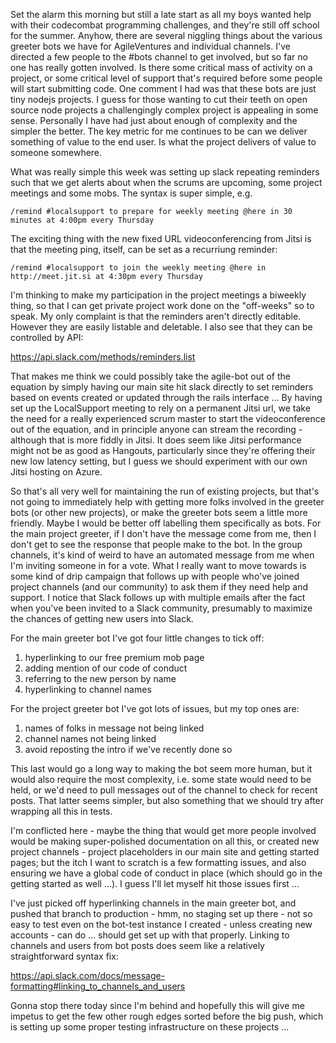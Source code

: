 Set the alarm this morning but still a late start as all my boys wanted help with their codecombat programming challenges, and they're still off school for the summer.  Anyhow, there are several niggling things about the various greeter bots we have for AgileVentures and individual channels.  I've directed a few people to the #bots channel to get involved, but so far no one has really gotten involved.  Is there some critical mass of activity on a project, or some critical level of support that's required before some people will start submitting code.  One comment I had was that these bots are just tiny nodejs projects.  I guess for those wanting to cut their teeth on open source node projects a challengingly complex project is appealing in some sense.  Personally I have had just about enough of complexity and the simpler the better.  The key metric for me continues to be can we deliver something of value to the end user.  Is what the project delivers of value to someone somewhere.

What was really simple this week was setting up slack repeating reminders such that we get alerts about when the scrums are upcoming, some project meetings and some mobs.  The syntax is super simple, e.g. 

```
/remind #localsupport to prepare for weekly meeting @here in 30 minutes at 4:00pm every Thursday 
```

The exciting thing with the new fixed URL videoconferencing from Jitsi is that the meeting ping, itself, can be set as a recurriung reminder:

```
/remind #localsupport to join the weekly meeting @here in http://meet.jit.si at 4:30pm every Thursday 
```

I'm thinking to make my participation in the project meetings a biweekly thing, so that I can get private project work done on the "off-weeks" so to speak.  My only complaint is that the reminders aren't directly editable. However they are easily listable and deletable.  I also see that they can be controlled by API:

https://api.slack.com/methods/reminders.list

That makes me think we could possibly take the agile-bot out of the equation by simply having our main site hit slack directly to set reminders based on events created or updated through the rails interface ...  By having set up the LocalSupport meeting to rely on a permanent Jitsi url, we take the need for a really experienced scrum master to start the videoconference out of the equation, and in principle anyone can stream the recording - although that is more fiddly in Jitsi.  It does seem like Jitsi performance might not be as good as Hangouts, particularly since they're offering their new low latency setting, but I guess we should experiment with our own Jitsi hosting on Azure.

So that's all very well for maintaining the run of existing projects, but that's not going to immediately help with getting more folks involved in the greeter bots (or other new projects), or make the greeter bots seem a little more friendly.  Maybe I would be better off labelling them specifically as bots.  For the main project greeter, if I don't have the message come from me, then I don't get to see the response that people make to the bot.  In the group channels, it's kind of weird to have an automated message from me when I'm inviting someone in for a vote.  What I really want to move towards is some kind of drip campaign that follows up with people who've joined project channels (and our community) to ask them if they need help and support.  I notice that Slack follows up with multiple emails after the fact when you've been invited to a Slack community, presumably to maximize the chances of getting new users into Slack.

For the main greeter bot I've got four little changes to tick off:

1. hyperlinking to our free premium mob page
2. adding mention of our code of conduct
3. referring to the new person by name
4. hyperlinking to channel names

For the project greeter bot I've got lots of issues, but my top ones are:

1. names of folks in message not being linked
2. channel names not being linked
3. avoid reposting the intro if we've recently done so

This last would go a long way to making the bot seem more human, but it would also require the most complexity, i.e. some state would need to be held, or we'd need to pull messages out of the channel to check for recent posts.  That latter seems simpler, but also something that we should try after wrapping all this in tests.

I'm conflicted here - maybe the thing that would get more people involved would be making super-polished documentation on all this, or created new project channels - project placeholders in our main site and getting started pages; but the itch I want to scratch is a few formatting issues, and also ensuring we have a global code of conduct in place (which should go in the getting started as well ...).  I guess I'll let myself hit those issues first ...

I've just picked off hyperlinking channels in the main greeter bot, and pushed that branch to production - hmm, no staging set up there - not so easy to test even on the bot-test instance I created - unless creating new accounts - can do ... should get set up with that properly.  Linking to channels and users from bot posts does seem like a relatively straightforward syntax fix:

https://api.slack.com/docs/message-formatting#linking_to_channels_and_users

Gonna stop there today since I'm behind and hopefully this will give me impetus to get the few other rough edges sorted before the big push, which is setting up some proper testing infrastructure on these projects ...

